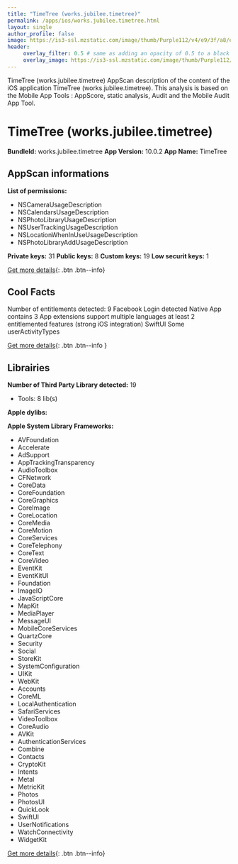 ```yaml
---
title: "TimeTree (works.jubilee.timetree)"
permalink: /apps/ios/works.jubilee.timetree.html
layout: single
author_profile: false
image: https://is3-ssl.mzstatic.com/image/thumb/Purple112/v4/e9/3f/a8/e93fa8e9-209d-da18-24ff-704b23a45160/AppIcon-0-0-1x_U007emarketing-0-7-0-85-220.png/512x512bb.jpg
header: 
     overlay_filter: 0.5 # same as adding an opacity of 0.5 to a black background
     overlay_image: https://is3-ssl.mzstatic.com/image/thumb/Purple112/v4/e9/3f/a8/e93fa8e9-209d-da18-24ff-704b23a45160/AppIcon-0-0-1x_U007emarketing-0-7-0-85-220.png/512x512bb.jpg
---
```

TimeTree (works.jubilee.timetree) AppScan description of the content of the iOS application TimeTree (works.jubilee.timetree). This analysis is based on the Mobile App Tools : AppScore, static analysis, Audit and the Mobile Audit App Tool.

# TimeTree (works.jubilee.timetree)

**BundleId:** works.jubilee.timetree
**App Version:** 10.0.2
**App Name:** TimeTree


## AppScan informations 

**List of permissions:** 
- NSCameraUsageDescription
- NSCalendarsUsageDescription
- NSPhotoLibraryUsageDescription
- NSUserTrackingUsageDescription
- NSLocationWhenInUseUsageDescription
- NSPhotoLibraryAddUsageDescription
  
  
**Private keys:** 31
**Public keys:** 8
**Custom keys:** 19
**Low securit keys:** 1
  
[Get more details](/pricing.html){: .btn .btn--info}

## Cool Facts

Number of entitlements detected: 9
Facebook Login detected
Native App
contains 3 App extensions
support multiple languages
at least 2 entitlemented features (strong iOS integration)
SwiftUI
Some userActivityTypes
  
[Get more details](/pricing.html){: .btn .btn--info }

## Librairies 
**Number of Third Party Library detected:** 19
- Tools: 8 lib(s)


**Apple dylibs:**


**Apple System Library Frameworks:**
- AVFoundation
- Accelerate
- AdSupport
- AppTrackingTransparency
- AudioToolbox
- CFNetwork
- CoreData
- CoreFoundation
- CoreGraphics
- CoreImage
- CoreLocation
- CoreMedia
- CoreMotion
- CoreServices
- CoreTelephony
- CoreText
- CoreVideo
- EventKit
- EventKitUI
- Foundation
- ImageIO
- JavaScriptCore
- MapKit
- MediaPlayer
- MessageUI
- MobileCoreServices
- QuartzCore
- Security
- Social
- StoreKit
- SystemConfiguration
- UIKit
- WebKit
- Accounts
- CoreML
- LocalAuthentication
- SafariServices
- VideoToolbox
- CoreAudio
- AVKit
- AuthenticationServices
- Combine
- Contacts
- CryptoKit
- Intents
- Metal
- MetricKit
- Photos
- PhotosUI
- QuickLook
- SwiftUI
- UserNotifications
- WatchConnectivity
- WidgetKit


  
[Get more details](/pricing.html){: .btn .btn--info}

